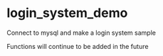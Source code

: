 # login_system_demo
Connect to mysql and make a login system sample

Functions will continue to be added in the future
